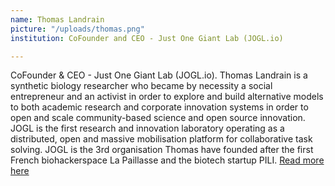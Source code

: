 ```yaml
---
name: Thomas Landrain
picture: "/uploads/thomas.png"
institution: CoFounder and CEO - Just One Giant Lab (JOGL.io)

---
```


CoFounder & CEO - Just One Giant Lab (JOGL.io).
Thomas Landrain is a synthetic biology researcher who became by necessity a social entrepreneur and an activist in order to explore and build alternative models to both academic research and corporate innovation systems in order to open and scale community-based science and open source innovation. JOGL is the first research and innovation laboratory operating as a distributed, open and massive mobilisation platform for collaborative task solving. JOGL is the 3rd organisation Thomas have founded after the first French biohackerspace La Paillasse and the biotech startup PILI. [Read more here](https://jogl.io)
